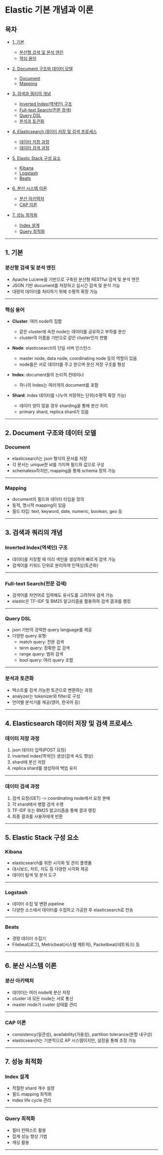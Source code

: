 # Elastic 기본 개념과 이론

## 목차

- [1. 기본](#1-기본)
  - [분산형 검색 및 분석 엔진](#분산형-검색-및-분석-엔진)
  - [핵심 용어](#핵심-용어)

- [2. Document 구조와 데이터 모델](#2-Document-구조와-데이터-모델)
  - [Document](#Document)
  - [Mapping](#Mapping)

- [3. 검색과 쿼리의 개념](#3-검색과-쿼리의-개념)
  - [Inverted Index(역색인) 구조](#Inverted-Index(역색인)-구조)
  - [Full-text Search(전문 검색)](#Full-text-Search(전문-검색))
  - [Query DSL](#Query-DSL)
  - [분석과 토큰화](#분석과-토큰화)

- [4. Elasticsearch 데이터 저장 및 검색 프로세스](#4-Elasticsearch-데이터-저장-및-검색-프로세스)
  - [데이터 저장 과정](#데이터-저장-과정)
  - [데이터 검색 과정](#데이터-검색-과정)

- [5. Elastic Stack 구성 요소](#5-Elastic-Stack-구성-요소)
  - [Kibana](#Kibana)
  - [Logstash](#Logstash)
  - [Beats](#Beats)

- [6. 분산 시스템 이론](#6-분산-시스템-이론)
  - [분산 아키텍처](#분산-아키텍처)
  - [CAP 이론](#CAP-이론)

- [7. 성능 최적화](#7-성능-최적화)
  - [Index 설계](#Index-설계)
  - [Query 최적화](#Query-최적화)

---

## 1. 기본

### 분산형 검색 및 분석 엔진

- Apache Lucene을 기반으로 구축된 분산형 RESTful 검색 및 분석 엔진
- JSON 기반 document를 저장하고 실시간 검색 및 분석 가능
- 대량의 데이터를 처리하기 위해 수평적 확장 가능

---

### 핵심 용어

- **Cluster**: 여러 node의 집합
  - 같은 cluster에 속한 node는 데이터를 공유하고 부하를 분산
  - cluster의 이름을 기반으로 같은 cluster인지 판별

- **Node**: elasticsearch의 단일 서버 인스턴스
  - master node, data node, coordinating node 등의 역할이 있음
  - node들은 서로 데이터를 주고 받으며 분산 저장 구조를 형성

- **Index**: document들의 논리적 컨테이너
  - 하나의 Index는 여러개의 document를 포함

- **Shard**: index 데이터를 나누어 저장하는 단위(수평적 확장 가능)
  - 데이터 양이 많을 경우 sharding을 통해 분산 처리
  - primary shard, replica shard가 있음

---

## 2. Document 구조와 데이터 모델

### Document

- elasticsearch는 json 형식의 문서를 저장
- 각 문서는 unique한 id를 가지며 필드와 값으로 구성
- schemaless하지만, mapping을 통해 schema 정의 가능

---

### Mapping

- document의 필드와 데이터 타입을 정의
- 동적, 명시적 mapping이 있음
- 필드 타입: text, keyword, date, numeric, boolean, geo 등

---

## 3. 검색과 쿼리의 개념

### Inverted Index(역색인) 구조

- 데이터를 저장할 때 미리 색인을 생성하여 빠르게 검색 가능
- 검색어를 키워드 단위로 분리하여 인덱싱(토큰화)

---

### Full-text Search(전문 검색)

- 검색어를 자연어로 입력해도 유사도를 고려하여 검색 가능
- elastic은 TF-IDF 및 BM25 알고리즘을 활용하여 검색 결과를 랭킹

---

### Query DSL

- json 기반의 강력한 query language를 제공
- 다양한 query 유형:
  - match query: 전문 검색
  - term query: 정확한 값 검색
  - range query: 범위 검색
  - bool query: 여러 query 조합

---

### 분석과 토큰화

- 텍스트를 검색 가능한 토큰으로 변환하는 과정
- analyzer는 tokenizer와 filter로 구성
- 언어별 분석기를 제공(영어, 한국어 등)

---

## 4. Elasticsearch 데이터 저장 및 검색 프로세스

### 데이터 저장 과정

1. json 데이터 입력(POST 요청)
2. inverted index(역색인) 생성(검색 속도 향상)
3. shard에 분산 저장
4. replica shard를 생성하여 백업 유지

---

### 데이터 검색 과정

1. 검색 요청(GET) -> coordinating node에서 요청 분배
2. 각 shard에서 병렬 검색 수행
3. TF-IDF 또는 BM25 알고리즘을 통해 결과 랭킹
4. 최종 결과를 사용자에게 반환

---

## 5. Elastic Stack 구성 요소

### Kibana

- elasticsearch를 위한 시각화 및 관리 플랫폼
- 대시보드, 차트, 지도 등 다양한 시각화 제공
- 데이터 탐색 및 분석 도구

---

### Logstash

- 데이터 수집 및 변환 pipeline
- 다양한 소스에서 데이터를 수집하고 가공한 후 elasticsearch로 전송

---

### Beats

- 경량 데이터 수집기
- Filebeat(로그), Metricbeat(시스템 메트릭), Packetbeat(네트워크) 등

---

## 6. 분산 시스템 이론

### 분산 아키텍처

- 데이터는 여러 node에 분산 저장
- cluster 내 모든 node는 서로 통신
- master node가 custer 상태를 관리

---

### CAP 이론

- consistency(일관성), availability(가용성), partition tolerance(분할 내구성)
- elasticsearch는 기본적으로 AP 시스템이지만, 설정을 통해 조정 가능

---

## 7. 성능 최적화

### Index 설계

- 적절한 shard 개수 설정
- 필드 mapping 최적화
- index life cycle 관리

---

### Query 최적화

- 필터 컨텍스트 활용
- 집계 성능 향상 기법
- 캐싱 활용

---